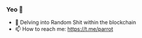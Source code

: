 ### Yeo 👋


- 🌱 Delving into Random Shit within the blockchain
- 📫 How to reach me: https://t.me/parrot


